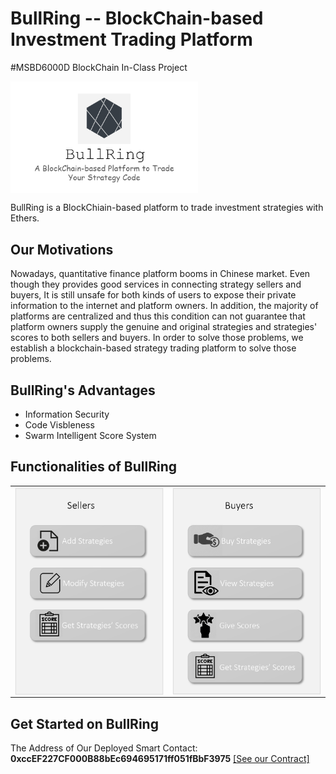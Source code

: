 # BullRing -- BlockChain-based Investment Trading Platform
#MSBD6000D BlockChain In-Class Project

<img src="images/BullRing2.png" width="300" hegiht="313" align=center />

BullRing is a BlockChiain-based platform to trade investment strategies with Ethers. 

## Our Motivations
Nowadays, quantitative finance platform booms in Chinese market. Even though they provides good services in connecting strategy sellers and buyers,
It is still unsafe for both kinds of users to expose their private information to the internet and platform owners. In addition, the majority of platforms
are centralized and thus this condition can not guarantee that platform owners supply the genuine and original strategies and 
strategies' scores to both sellers and buyers. In order to solve those problems, we establish a blockchain-based strategy trading platform to
solve those problems.

## BullRing's Advantages
- Information Security
- Code Visbleness
- Swarm Intelligent Score System

## Functionalities of BullRing
<table>
    <tr>
        <td><img src="images/func1.png" width="250" hegiht="313" align=center /></td>
        <td><img src="images/func2.png" width="250" hegiht="313" align=center /></td>
    </tr>
</table>

## Get Started on BullRing
The Address of Our Deployed Smart Contact: **0xccEF227CF000B88bEc694695171ff051fBbF3975** 
[[See our Contract]](https://ropsten.etherscan.io/address/0xccef227cf000b88bec694695171ff051fbbf3975)

